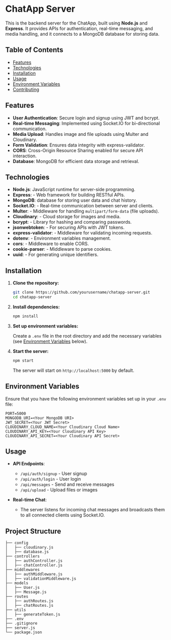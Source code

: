 # ChatApp Server

This is the backend server for the ChatApp, built using **Node.js** and **Express**. It provides APIs for authentication, real-time messaging, and media handling, and it connects to a MongoDB database for storing data.

## Table of Contents
- [Features](#features)
- [Technologies](#technologies)
- [Installation](#installation)
- [Usage](#usage)
- [Environment Variables](#environment-variables)
- [Contributing](#contributing)

## Features
- **User Authentication**: Secure login and signup using JWT and bcrypt.
- **Real-time Messaging**: Implemented using Socket.IO for bi-directional communication.
- **Media Upload**: Handles image and file uploads using Multer and Cloudinary.
- **Form Validation**: Ensures data integrity with express-validator.
- **CORS**: Cross-Origin Resource Sharing enabled for secure API interaction.
- **Database**: MongoDB for efficient data storage and retrieval.

## Technologies
- **Node.js**: JavaScript runtime for server-side programming.
- **Express**:  - Web framework for building RESTful APIs.
- **MongoDB**:  database for storing user data and chat history.
- **Socket.IO**:  - Real-time communication between server and clients.
- **Multer**: - Middleware for handling `multipart/form-data` (file uploads).
- **Cloudinary**:  - Cloud storage for images and media.
- **bcrypt**:  - Library for hashing and comparing passwords.
- **jsonwebtoken**:  - For securing APIs with JWT tokens.
- **express-validator**:  - Middleware for validating incoming requests.
- **dotenv**:  - Environment variables management.
- **cors**:  - Middleware to enable CORS.
- **cookie-parser**:  - Middleware to parse cookies.
- **uuid**:  - For generating unique identifiers.

## Installation

1. **Clone the repository:**

    ```bash
    git clone https://github.com/yourusername/chatapp-server.git
    cd chatapp-server
    ```

2. **Install dependencies:**

    ```bash
    npm install
    ```

3. **Set up environment variables:**

    Create a `.env` file in the root directory and add the necessary variables (see [Environment Variables](#environment-variables) below).
   

5. **Start the server:**

    ```bash
    npm start
    ```

    The server will start on `http://localhost:5000` by default.


## Environment Variables

Ensure that you have the following environment variables set up in your `.env` file:

```plaintext
PORT=5000
MONGODB_URI=<Your MongoDB URI>
JWT_SECRET=<Your JWT Secret>
CLOUDINARY_CLOUD_NAME=<Your Cloudinary Cloud Name>
CLOUDINARY_API_KEY=<Your Cloudinary API Key>
CLOUDINARY_API_SECRET=<Your Cloudinary API Secret>
```
## Usage

- **API Endpoints**:
  - `/api/auth/signup` - User signup
  - `/api/auth/login` - User login
  - `/api/messages` - Send and receive messages
  - `/api/upload` - Upload files or images

- **Real-time Chat**:
  - The server listens for incoming chat messages and broadcasts them to all connected clients using Socket.IO.



## Project Structure

```plaintext
├── config
│   ├── cloudinary.js
│   ├── database.js
├── controllers
│   ├── authController.js
│   ├── chatController.js
├── middlewares
│   ├── authMiddleware.js
│   ├── validationMiddleware.js
├── models
│   ├── User.js
│   ├── Message.js
├── routes
│   ├── authRoutes.js
│   ├── chatRoutes.js
├── utils
│   ├── generateToken.js
├── .env
├── .gitignore
├── server.js
└── package.json
